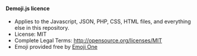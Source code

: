 #### Demoji.js licence

*  Applies to the Javascript, JSON, PHP, CSS, HTML files, and everything else in this repository.
*  License: MIT
*  Complete Legal Terms: http://opensource.org/licenses/MIT
*  Emoji provided free by [Emoji One](http://emojione.com/) 